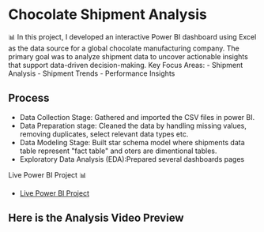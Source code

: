 # Chocolate Shipment Analysis
📊 In this project, I developed an interactive Power BI dashboard using Excel as the data source for a global chocolate manufacturing company. The primary goal was to analyze shipment data to uncover actionable insights that support data-driven decision-making.
Key Focus Areas: - Shipment Analysis
                 - Shipment Trends
                 - Performance Insights

## Process
- Data Collection Stage: Gathered and imported the CSV files in power BI.
- Data Preparation stage: Cleaned the data by handling missing values, removing duplicates, select relevant data types etc.
- Data Modeling Stage: Built star schema model where shipments data table represent "fact table" and oters are dimentional tables.
- Exploratory Data Analysis (EDA):Prepared several dashboards pages 

Live Power BI Project 📊
- <a href= "https://app.powerbi.com/links/kxqEaBd0jx?ctid=676bf922-4cd3-4dd6-a862-cb5021f07531&pbi_source=linkShare">Live Power BI Project</a>

## Here is the Analysis Video Preview
